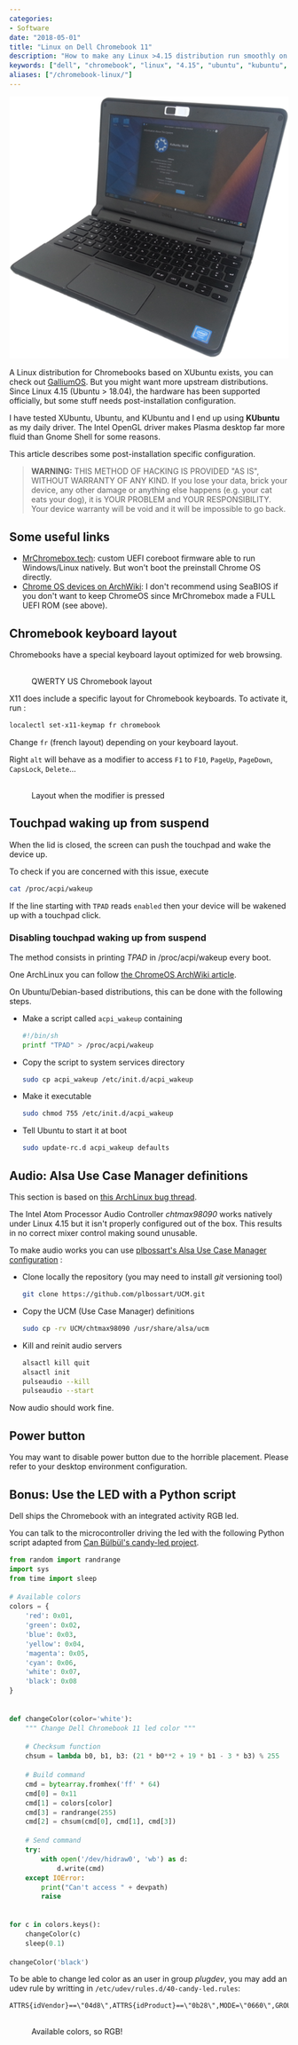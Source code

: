 ```yaml
---
categories:
- Software
date: "2018-05-01"
title: "Linux on Dell Chromebook 11"
description: "How to make any Linux >4.15 distribution run smoothly on Dell Chromebook 11 2015 (3120, Candy)"
keywords: ["dell", "chromebook", "linux", "4.15", "ubuntu", "kubuntu", "galliumos", "chtmax98090"]
aliases: ["/chromebook-linux/"]
---
```


![Dell Chromebook 11 running KUbuntu](/assets/images/chromebook-linux/chromebook-kubuntu.png)

A Linux distribution for Chromebooks based on XUbuntu exists, you can check out [GalliumOS](https://galliumos.org/). But you might want more upstream distributions.
Since Linux 4.15 (Ubuntu > 18.04), the hardware has been supported officially, but some stuff needs post-installation configuration.

I have tested XUbuntu, Ubuntu, and KUbuntu and I end up using **KUbuntu** as my daily driver. The Intel OpenGL driver makes Plasma desktop far more fluid than Gnome Shell for some reasons.

This article describes some post-installation specific configuration.

> **WARNING:**
> THIS METHOD OF HACKING IS PROVIDED "AS IS", WITHOUT WARRANTY OF ANY KIND. If you lose your data, brick your device, any other damage or anything else happens (e.g. your cat eats your dog), it is YOUR PROBLEM and YOUR RESPONSIBILITY. Your device warranty will be void and it will be impossible to go back.

## Some useful links

* [MrChromebox.tech](https://mrchromebox.tech/#fwscript): custom UEFI coreboot firmware able to run Windows/Linux natively. But won't boot the preinstall Chrome OS directly.
* [Chrome OS devices on ArchWiki](https://wiki.archlinux.org/index.php/Chrome_OS_devices): I don't recommend using SeaBIOS if you don't want to keep ChromeOS since MrChromebox made a FULL UEFI ROM (see above).

## Chromebook keyboard layout

Chromebooks have a special keyboard layout optimized for web browsing.

<figure>
  <img src="{{site.url}}/assets/images/chromebook-linux/keyboard.png" alt=""/>
  <figcaption>QWERTY US Chromebook layout</figcaption>
</figure>

X11 does include a specific layout for Chromebook keyboards. To activate it, run :
```bash
localectl set-x11-keymap fr chromebook
```

Change `fr` (french layout) depending on your keyboard layout.

Right `alt` will behave as a modifier to access `F1` to `F10`, `PageUp`, `PageDown`, `CapsLock`, `Delete`...

<figure>
  <img src="{{site.url}}/assets/images/chromebook-linux/keyboard-modifier.png" alt=""/>
  <figcaption>Layout when the modifier is pressed</figcaption>
</figure>

## Touchpad waking up from suspend

When the lid is closed, the screen can push the touchpad and wake the device up.

To check if you are concerned with this issue, execute

```bash
cat /proc/acpi/wakeup
```

If the line starting with `TPAD` reads `enabled` then your device will be wakened up with a touchpad click.

### Disabling touchpad waking up from suspend

The method consists in printing *TPAD* in /proc/acpi/wakeup every boot. 

One ArchLinux you can follow [the ChromeOS ArchWiki article](https://wiki.archlinux.org/index.php/Chrome_OS_devices#Fixing_suspend).

On Ubuntu/Debian-based distributions, this can be done with the following steps.

* Make a script called `acpi_wakeup` containing
  ```bash
  #!/bin/sh
  printf "TPAD" > /proc/acpi/wakeup
  ```
* Copy the script to system services directory
  ```bash
  sudo cp acpi_wakeup /etc/init.d/acpi_wakeup
  ```
* Make it executable
  ```bash
  sudo chmod 755 /etc/init.d/acpi_wakeup
  ```
* Tell Ubuntu to start it at boot
  ```bash
  sudo update-rc.d acpi_wakeup defaults
  ```

## Audio: Alsa Use Case Manager definitions

This section is based on [this ArchLinux bug thread](https://bugs.archlinux.org/task/48936).

The Intel Atom Processor Audio Controller *chtmax98090* works natively under Linux 4.15 but it isn't properly configured out of the box. This results in no correct mixer control making sound unusable.

To make audio works you can use [plbossart's Alsa Use Case Manager configuration](https://github.com/plbossart/UCM) :

* Clone locally the repository (you may need to install *git* versioning tool)
  ```bash
  git clone https://github.com/plbossart/UCM.git
  ```
* Copy the UCM (Use Case Manager) definitions
  ```bash
  sudo cp -rv UCM/chtmax98090 /usr/share/alsa/ucm
  ```
* Kill and reinit audio servers
  ```bash
  alsactl kill quit
  alsactl init
  pulseaudio --kill
  pulseaudio --start
  ```

Now audio should work fine.

## Power button

You may want to disable power button due to the horrible placement. Please refer to your desktop environment configuration.

## Bonus: Use the LED with a Python script

Dell ships the Chromebook with an integrated activity RGB led.

You can talk to the microcontroller driving the led with the following Python script adapted from [Can Bülbül's candy-led project](https://github.com/hgeg/candy-led).


```python
from random import randrange
import sys
from time import sleep

# Available colors
colors = {
    'red': 0x01,
    'green': 0x02,
    'blue': 0x03,
    'yellow': 0x04,
    'magenta': 0x05,
    'cyan': 0x06,
    'white': 0x07,
    'black': 0x08
}


def changeColor(color='white'):
    """ Change Dell Chromebook 11 led color """

    # Checksum function
    chsum = lambda b0, b1, b3: (21 * b0**2 + 19 * b1 - 3 * b3) % 255

    # Build command
    cmd = bytearray.fromhex('ff' * 64)
    cmd[0] = 0x11
    cmd[1] = colors[color]
    cmd[3] = randrange(255)
    cmd[2] = chsum(cmd[0], cmd[1], cmd[3])

    # Send command
    try:
        with open('/dev/hidraw0', 'wb') as d:
            d.write(cmd)
    except IOError:
        print("Can't access " + devpath)
        raise


for c in colors.keys():
    changeColor(c)
    sleep(0.1)

changeColor('black')
```

To be able to change led color as an user in group *plugdev*, you may add an udev rule by writting in `/etc/udev/rules.d/40-candy-led.rules`:
```
ATTRS{idVendor}==\"04d8\",ATTRS{idProduct}==\"0b28\",MODE=\"0660\",GROUP=\"plugdev\"
```

<figure>
  <img src="{{site.url}}/assets/images/chromebook-linux/rgb.png" alt="" style="max-width:220px" />
  <figcaption>Available colors, so RGB!</figcaption>
</figure>

